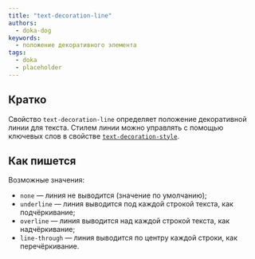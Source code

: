 ```yaml
---
title: "text-decoration-line"
authors:
  - doka-dog
keywords:
  - положение декоративного элемента
tags:
  - doka
  - placeholder
---
```


## Кратко

Свойство `text-decoration-line` определяет положение декоративной линии для текста. Стилем линии можно управлять с помощью ключевых слов в свойстве [`text-decoration-style`](/css/text-decoration-style).

## Как пишется

Возможные значения:

- `none` — линия не выводится (значение по умолчанию);
- `underline` — линия выводится под каждой строкой текста, как подчёркивание;
- `overline` — линия выводится над каждой строкой текста, как надчёркивание;
- `line-through` — линия выводится по центру каждой строки, как перечёркивание.
